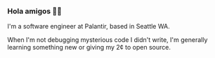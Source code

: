 ### Hola amigos 👋🏻

I'm a software engineer at Palantir, based in Seattle WA.

When I'm not debugging mysterious code I didn't write, I'm generally learning something new or giving my 2¢ to open source.
